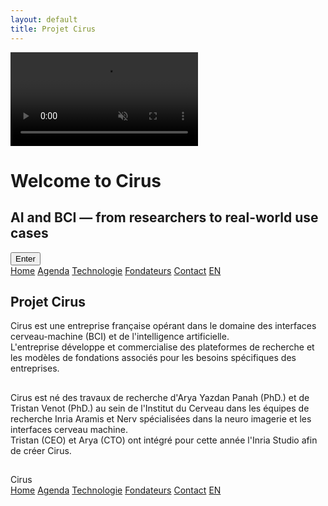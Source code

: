 ```yaml
---
layout: default
title: Projet Cirus
---
```


<!-- Intro Section -->
<div id="intro" class="intro-section">
  <video autoplay muted loop playsinline id="bg-video" class="fade-video">
  <source src="{{ site.baseurl }}/assets/video/neurons.mp4" type="video/mp4">
  </video>
  <div class="intro-overlay">
    <h1>Welcome to 
      <span class="cirus-font">
  Ci<span class="red-dot"></span>rus
</span>
    </h1>
    <h2>AI and BCI — from researchers to real-world use cases</h2>
    <button onclick="scrollToMain()">Enter</button>
  </div>
</div>


<div id="main-content" class="background">
  <div class="nav-links">
    <a href="{{ site.baseurl }}">Home</a>
    <a href="{{ site.baseurl }}/about.html">Agenda</a>
    <a href="{{ site.baseurl }}/projects.html">Technologie</a>
    <a href="{{ site.baseurl }}/gallery.html">Fondateurs</a>
    <a href="{{ site.baseurl }}/contact.html">Contact</a>
    <a href="{{ site.baseurl }}/index_en.html" class="lang-switch">EN</a>
  </div>

  <section class="main-section scroll-animate hideable-section">
    <h1 class="fancy-text">Projet Cirus</h1>
    <p class="big-desc">
      Cirus est une entreprise française opérant dans le domaine des interfaces cerveau-machine (BCI) et de l'intelligence artificielle.<br>
      L'entreprise développe et commercialise des plateformes de recherche et les modèles de fondations associés pour les besoins spécifiques des entreprises.
    </p>
   </section>

  <section class="main-section scroll-animate hideable-section">
    <h1 class="fancy-text"></h1>
  </section>

   <section class="main-section scroll-animate hideable-section">
    <h1 class="fancy-text"></h1>
    <p class="big-desc">
      Cirus est né des travaux de recherche d'Arya Yazdan Panah (PhD.) et de Tristan Venot (PhD.) au sein de l'Institut du Cerveau dans les équipes de recherche Inria Aramis et Nerv spécialisées dans la neuro imagerie et les interfaces cerveau machine.<br>
      Tristan (CEO) et Arya (CTO) ont intégré pour cette année l'Inria Studio afin de créer Cirus.
    </p>
  </section>
  <section class="main-section scroll-animate hideable-section">
    <h1 class="fancy-text"></h1>
  </section>
</div>

<div class="nav-banner_banner ">
  <div class="banner-background-text">Cirus</div>
  <div class="nav-links_banner ">
    <a href="{{ site.baseurl }}">Home</a>
    <a href="{{ site.baseurl }}/about.html">Agenda</a>
    <a href="{{ site.baseurl }}/projects.html">Technologie</a>
    <a href="{{ site.baseurl }}/gallery.html">Fondateurs</a>
    <a href="{{ site.baseurl }}/contact.html">Contact</a>
    <a href="{{ site.baseurl }}/index_en.html" class="lang-switch">EN</a>
  </div>
</div>
